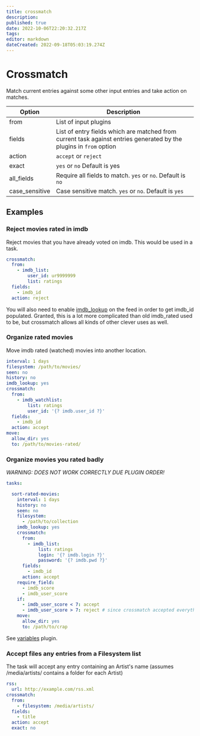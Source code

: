 ```yaml
---
title: crossmatch
description: 
published: true
date: 2022-10-06T22:20:32.217Z
tags: 
editor: markdown
dateCreated: 2022-09-18T05:03:19.274Z
---
```


# Crossmatch
Match current entries against some other input entries and take action on matches.


| **Option** | **Description** |
| --- | --- |
| from | List of input plugins |
| fields | List of entry fields which are matched from current task against entries generated by the plugins in `from` option |
| action | `accept` or `reject` |
| exact | `yes` or `no` Default is yes |
|all_fields|Require all fields to match. `yes` or `no`. Default is `no`
|case_sensitive|Case sensitive match. `yes` or `no`. Default is `yes`

## Examples

### Reject movies rated in imdb
Reject movies that you have already voted on imdb. This would be used in a task.

```yaml
crossmatch:
  from:
    - imdb_list:
        user_id: ur9999999
        list: ratings
  fields:
    - imdb_id
  action: reject
```

You will also need to enable [imdb_lookup](/Plugins/imdb_lookup) on the feed in order to get imdb_id populated. Granted, this is a lot more complicated than old imdb_rated used to be, but crossmatch allows all kinds of other clever uses as well.

### Organize rated movies

Move imdb rated (watched) movies into another location.

```yaml
interval: 1 days
filesystem: /path/to/movies/
seen: no
history: no
imdb_lookup: yes
crossmatch:
  from:
    - imdb_watchlist:
        list: ratings
        user_id: '{? imdb.user_id ?}'
  fields:
    - imdb_id
  action: accept
move:
  allow_dir: yes
  to: /path/to/movies-rated/
```

### Organize movies you rated badly

_WARNING: DOES NOT WORK CORRECTLY DUE PLUGIN ORDER!_

```yaml
tasks:

  sort-rated-movies:
    interval: 1 days
    history: no
    seen: no
    filesystem:
      - /path/to/collection
    imdb_lookup: yes
    crossmatch:
      from:
        - imdb_list:
            list: ratings
            login: '{? imdb.login ?}'
            password: '{? imdb.pwd ?}'
      fields:
        - imdb_id
      action: accept
    require_field:
      - imdb_score
      - imdb_user_score
    if:
      - imdb_user_score < 7: accept
      - imdb_user_score > 7: reject # since crossmatch accepted everything
    move:
      allow_dir: yes
      to: /path/to/crap
```

See [variables](/Plugins/variables) plugin.

### Accept files any entries from a Filesystem list 
The task will accept any entry containing an Artist's name (assumes /media/artists/ contains a folder for each Artist)

```yaml
rss:
  url: http://example.com/rss.xml
crossmatch:
  from:
    - filesystem: /media/artists/
  fields:
    - title
  action: accept
  exact: no
```
